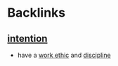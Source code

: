 
# Backlinks
## [intention](<intention.md>)
- have a [work ethic](<work ethic.md>) and [discipline](<discipline.md>)

